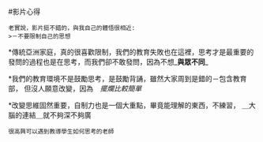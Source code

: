 

#影片心得

```
老實說，影片挺不錯的，與我自己的體悟很相近:
>－不要限制自己的思想

```

*傳統亞洲家庭，真的很喜歡限制，我們的教育失敗也在這裡，思考才是最重要的
發問的過程也是在思考，而我們卻不敢發問，因為不想_**與眾不同**_

*我們的教育環境不是鼓勵思考，是鼓勵背誦，雖然大家周到是錯的－包含教育部，
但沒人願意改變，因為　_擺爛比較簡單_

*改變思維固然重要，自制力也是一個大重點，畢竟能理解的東西，不練習，
＿大腦的連結＿就不夠深不夠廣

```
很高興可以遇到教導學生如何思考的老師
```
